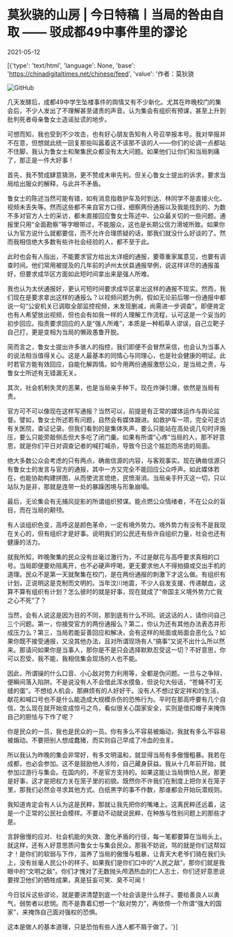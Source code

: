 # 莫狄骁的山房 | 今日特稿丨当局的咎由自取 —— 驳成都49中事件里的谬论

2021-05-12

[{'type': 'text/html', 'language': None, 'base': 'https://chinadigitaltimes.net/chinese/feed', 'value': '作者：莫狄骁

![GitHub](https://chinadigitaltimes.net/chinese/files/2021/05/post-665968-609c2d6768b78.)

几天发酵后，成都49中学生坠楼事件的舆情又有不少新化。尤其在昨晚校门的集会后，不少人发出了不理解甚至谴责的声音。认为集会有组织有预谋，甚至上升到批判死者母亲鲁女士造谣扯谎的地步。

可想而知，我也受到不少攻击，也有好心朋友告知有人号召举报本号。我对举报并不在意，但想就此统一回复那些叫嚣着这不该那不该的人——你们的论调一点都站不住脚，我认为鲁女士和聚集民众都没有太大问题。如果他们让你们和当局刺痛了，那正是一件大好事！

首先，我不赞成肆意猜测，更不赞成未审先判。但关心鲁女士提出的诉求，要求当局给出服众的解释，与此并不矛盾。

鲁女士的陈述当然可能有错，如有消息指救护车及时到达、林同学不是直接火化、视频未丢失等。然而这些都不来自官方口径，细察两份通报以及我能找到的、为数不多对官方人士的采访，都未直接回应鲁女士陈述中、公众最关切的一些问题。通报里只用“全面勘察”等字眼带过，不能服众，这也是长期公信力滑坡所致。如果你认为官方说什么就都要信，而不允许合理质疑的话，那我们就没什么好谈的了。然而我相信绝大多数有些许社会经验的人，都不至于此。

此时也会有人指出，不能要求官方给出太详细的通报，要尊重家属意见，也要有调查时间。他们常用被提及的几年前的泸州太伏县通报举例，说这样详尽的通报虽好，但要求成华区方面如此短时间拿出来是强人所难。

我也认为太伏通报好，更认可短时间要求成华区拿出这样的通报不现实。然而，我们现在是要求拿出这样的通报么？以视频问题为例，假如无论前后哪一份通报中都说一句“公安机关已调取全部监控视频，未发现删减，尚需进一步调查”。即便肯定也有人希望放出视频，但也会有如我一样的人理解工作流程，认可这是一个妥当的初步回应。指责要求回应的人是“强人所难”，本质是一种稻草人谬误，自己立靶子自己打，更是变相为当局的懒政愚鲁开脱。

简而言之，鲁女士提出许多骇人的指控，我们即便不会冒然采信，也会认为当事人的说法相当值得关心。这是人最基本的同情心与同理心，也是社会健康的明证。此时若官方能有效回应，自能化解舆情。如今用两份通报激怒公众，是当局之责，与鲁女士所述有无错漏无关。

其次，社会机制失灵的恶果，也是当局亲手种下。现在炸弹引爆，依然是当局有责。

官方可不可以像现在这样写通报？当然可以，前提是有正常的媒体运作与舆论监督。譬如，鲁女士所述若有问题，自然会有媒体跟进。如救护车一项，完全可走访有关医院，查证记录。但我们看到的是集体失声，要么只能站在高处说几句时评施压，要么只能旁敲侧击但大多吃了闭门羹。如果有所谓“心疼”当局的人，那不好意思，就是你们平日对调查记者的喊打喊杀，导致今日这个尴尬而吊诡的局面。

绝大多数公众会考虑的只有两点，确凿信源的内容，与客观事实。现在确凿信源只有鲁女士的发言与官方的通报，其中一方又完全不能回应公众呼声。如此媒体若在，也能协助构建拼图，从而使流言熄绝，民愤渐消。当局亲手歼灭这一切，只以站队为是非，那就是连带一处的暴躁困境与形象崩塌。

最后，无论集会有无捕风捉影的所谓组织预谋。能点燃公众情绪者，不在公众的盲目，而在当局的颟顸。

有人谈组织色变，高呼这是颜色革命，一定有境外势力。境外势力有没有不是我现在关心的，但有组织才是好事。说明我们的公民还有些许自组织力量，社会也还有健康的活力。

就我所知，昨晚聚集的民众没有丝毫过激行为，不过是献花与高呼要求真相的口号。当局即便要劝阻离开，也不必硬声呼喝，更无要求他人不得拍摄或交出手机的道理。民众不是第一天就聚集在校门，是在两份通报的刺激下才这么做。有组织有计划，正说明这是克制而文明的。当年汶川地震，不少人自发支援、传递献血，这算不算有组织有计划？怎么彼时的就是好事，现在就成了“帝国主义境外势力亡我之心不死”了？

当然，会有人说这是因为目的不同，那到底有什么不同。说这话的人，请你问自己三个问题。第一，你接受官方的两份通报么？第二，你认为还有其他办法表态并形成压力么？第三，当局若能妥善回应和解决，会有这样的局面或局面会恶化么？如果你既不接受通报，又没其他办法，且对所谓现场有人“搞事”又说不出什么所以然来。那请问如果你是当事人，那你是不是只会选择默默忍受这一切？不好意思，你可以忍受，我不能，我相信集会现场的人也不能。

因此，所谓操的什么口音、小心敌对势力利用等，全都是伪问题。一旦与之争辩，便瞬间落入陷阱。不是说没有人不会借此浑水摸鱼，但说句大俗话，“苍蝇不叮无缝的蛋”。不想给人机会，那麻烦有的人好好干。没有人不想过安定祥和的生活，献花和喊口号也不是什么能造成大规模杀伤的恐怖行为。平时在那高呼要有几个自信，怎么现在就开始变成惊弓之鸟，看似很关心国家安全，实则是借扣帽子来掩饰自己的胆怯与下作了呢？

你是民众的一员，我也是民众的一员。你有多么不容易被煽动，我就有多么不容易被煽动。不要把别人想成蠢猪，而实则自己早成了冷血的虫豸。

所以我认为昨晚的集会非常好，有多文明温和，就显得当局有多傲慢粗暴。我若在成都，也必会参加。这不是鼓励他人涉险，自己藏身获益。我从十几年前开始，就参加过游行与集会。在国内的，不是官方支持的。如果这能让当局惧怕人民，那更是好事，这才是把权力关在笼子里的初貌。既然你不许我们在制度上把你关在笼子里，那我们必然会寻求其他方式。白纸黑字的事不作数，那谁都会开始玩潜规则。

我知道肯定会有人认为这是民粹，那就让我先把你的嘴堵上。这离民粹还远着，这是一个正常的公民社会模样。不要动不动就说民粹，在种族与性别问题上的那些才是。

言辞傲慢的应对、社会机能的失效、激化矛盾的行径，每一笔都要算在当局头上。就这样，还有人好意思质问鲁女士与集会民众。那我不妨说，骂的就是你们这帮奴才！是你们的软弱与下作，滋养了当局的傲慢与粗暴，让青天大老爷们骑在我们头上，没有丝毫人民公仆的样子。如果我们是你们口中的“人民之敌”，那你们就是我眼中的“文明之敌”。你们才愧对了无数抛头颅洒热血的仁人志士，你们还好意思说要捍卫他们的牺牲成果，真是狂妄可笑、臭不可闻！

今日驳斥这些谬论，就是要讲清楚到底一个社会该是什么样子。要给善良人以勇气，弱势者以悲悯。而不是靠着幻想一个“敌对势力”，再依傍一个所谓“强大的国家”，来掩饰自己面对强权的恐惧。

这本是做人的基本道理，只是恐怕有些人连人都不屑于做了。'}]
